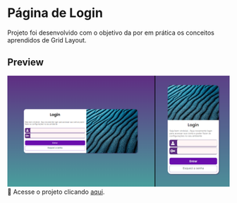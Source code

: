 # Página de Login

Projeto foi desenvolvido com o objetivo da por em prática os conceitos aprendidos de Grid Layout.

## Preview
![preview](imagem/preview.png)
📁 Acesse o projeto clicando [aqui](https://alvarenga-io.github.io/login-responsivo).

